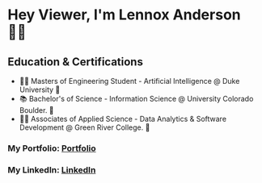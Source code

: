 # Hey Viewer, I'm Lennox Anderson 👋🏽

## Education & Certifications

- 🧑‍🎨 Masters of Engineering Student - Artificial Intelligence @ Duke University 💙
- 📚 Bachelor's of Science - Information Science @ University Colorado Boulder. 🦬
- 🧑‍💻 Associates of Applied Science - Data Analytics & Software Development @ Green River College. 🐊







### My Portfolio: [Portfolio]

### My LinkedIn: [LinkedIn]

[Portfolio]: http://lennoxanderson.com
[LinkedIn]: https://www.linkedin.com/in/lennox-a/
